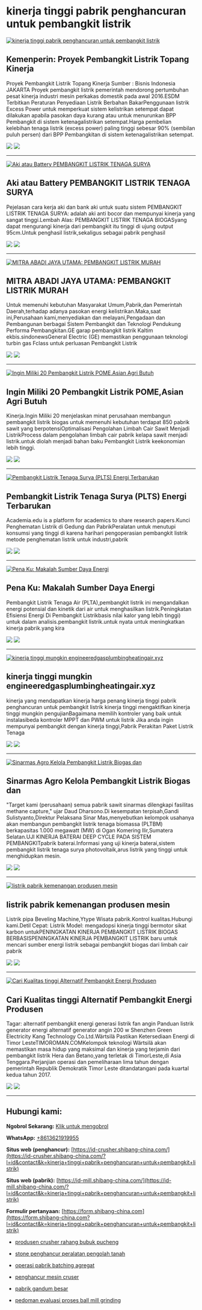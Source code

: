# kinerja tinggi pabrik penghancuran untuk pembangkit listrik

<a href="https://swt.shibang-china.com/?l=id&img&k=kinerja+tinggi+pabrik+penghancuran+untuk+pembangkit+listrik" target="_blank">![kinerja tinggi pabrik penghancuran untuk pembangkit listrik](http://static.shibang-china.com/all-800x300/988.jpg)</a>

## Kemenperin: Proyek Pembangkit Listrik Topang Kinerja
Proyek Pembangkit Listrik Topang Kinerja Sumber : Bisnis Indonesia JAKARTA Proyek pembangkit listrik pemerintah mendorong pertumbuhan pesat kinerja industri mesin perkakas domestik pada awal 2016.ESDM Terbitkan Peraturan Penyediaan Listrik Berbahan BakarPenggunaan listrik Excess Power untuk memperkuat sistem kelistrikan setempat dapat dilakukan apabila pasokan daya kurang atau untuk menurunkan BPP Pembangkit di sistem ketenagalistrikan setempat.Harga pembelian kelebihan tenaga listrik (excess power) paling tinggi sebesar 90% (sembilan puluh persen) dari BPP Pembangkitan di sistem ketenagalistrikan setempat.


<a href="https://whatsapp.shibangsoft.com/WhatsApp.php" target="_blank" title="WhatsApp">![](http://static.shibang-china.com/icon/whatsapp.png)</a> <a href="https://swt.shibang-china.com/?l=id&icon&k=kinerja+tinggi+pabrik+penghancuran+untuk+pembangkit+listrik" target="_blank">![](http://static.shibang-china.com/icon/chat-id.png)</a>

---

<a href="https://swt.shibang-china.com/?l=id&img&k=kinerja+tinggi+pabrik+penghancuran+untuk+pembangkit+listrik" target="_blank">![Aki atau Battery PEMBANGKIT LISTRIK TENAGA SURYA](http://static.shibang-china.com/all-800x300/377.jpg)</a>

## Aki atau Battery PEMBANGKIT LISTRIK TENAGA SURYA
Pejelasan cara kerja aki dan bank aki untuk suatu sistem PEMBANGKIT LISTRIK TENAGA SURYA: adalah aki anti bocor dan mempunyai kinerja yang sangat tinggi.Lembah Alas: PEMBANGKIT LISTRIK TENAGA BIOGASyang dapat mengurangi kinerja dari pembangkit itu tinggi di ujung output 95cm.Untuk penghasil listrik,sekaligus sebagai pabrik penghasil


<a href="https://whatsapp.shibangsoft.com/WhatsApp.php" target="_blank" title="WhatsApp">![](http://static.shibang-china.com/icon/whatsapp.png)</a> <a href="https://swt.shibang-china.com/?l=id&icon&k=kinerja+tinggi+pabrik+penghancuran+untuk+pembangkit+listrik" target="_blank">![](http://static.shibang-china.com/icon/chat-id.png)</a>

---

<a href="https://swt.shibang-china.com/?l=id&img&k=kinerja+tinggi+pabrik+penghancuran+untuk+pembangkit+listrik" target="_blank">![MITRA ABADI JAYA UTAMA: PEMBANGKIT LISTRIK MURAH](http://static.shibang-china.com/all-800x300/1421.jpg)</a>

## MITRA ABADI JAYA UTAMA: PEMBANGKIT LISTRIK MURAH
Untuk memenuhi kebutuhan Masyarakat Umum,Pabrik,dan Pemerintah Daerah,terhadap adanya pasokan energi kelistrikan.Maka,saat ini,Perusahaan kami,menyediakan dan melayani,Pengadaan dan Pembangunan berbagai Sistem Pembangkit dan Teknologi Pendukung Performa Pembangkitan.GE garap pembangkit listrik Kaltim ekbis.sindonewsGeneral Electric (GE) memastikan penggunaan teknologi turbin gas Fclass untuk perluasan Pembangkit Listrik


<a href="https://whatsapp.shibangsoft.com/WhatsApp.php" target="_blank" title="WhatsApp">![](http://static.shibang-china.com/icon/whatsapp.png)</a> <a href="https://swt.shibang-china.com/?l=id&icon&k=kinerja+tinggi+pabrik+penghancuran+untuk+pembangkit+listrik" target="_blank">![](http://static.shibang-china.com/icon/chat-id.png)</a>

---

<a href="https://swt.shibang-china.com/?l=id&img&k=kinerja+tinggi+pabrik+penghancuran+untuk+pembangkit+listrik" target="_blank">![Ingin Miliki 20 Pembangkit Listrik POME,Asian Agri Butuh](http://static.shibang-china.com/all-800x300/1087.jpg)</a>

## Ingin Miliki 20 Pembangkit Listrik POME,Asian Agri Butuh
Kinerja.Ingin Miliki 20 menjelaskan minat perusahaan membangun pembangkit listrik biogas untuk memenuhi kebutuhan terdapat 850 pabrik sawit yang berpotensiOptimalisasi Pengolahan Limbah Cair Sawit Menjadi ListrikProcess dalam pengolahan limbah cair pabrik kelapa sawit menjadi listrik.untuk diolah menjadi bahan baku Pembangkit Listrik keekonomian lebih tinggi.


<a href="https://whatsapp.shibangsoft.com/WhatsApp.php" target="_blank" title="WhatsApp">![](http://static.shibang-china.com/icon/whatsapp.png)</a> <a href="https://swt.shibang-china.com/?l=id&icon&k=kinerja+tinggi+pabrik+penghancuran+untuk+pembangkit+listrik" target="_blank">![](http://static.shibang-china.com/icon/chat-id.png)</a>

---

<a href="https://swt.shibang-china.com/?l=id&img&k=kinerja+tinggi+pabrik+penghancuran+untuk+pembangkit+listrik" target="_blank">![Pembangkit Listrik Tenaga Surya (PLTS) Energi Terbarukan](http://static.shibang-china.com/all-800x300/1364.jpg)</a>

## Pembangkit Listrik Tenaga Surya (PLTS) Energi Terbarukan
Academia.edu is a platform for academics to share research papers.Kunci Penghematan Listrik di Gedung dan PabrikPeralatan untuk menutupi konsumsi yang tinggi di karena harihari pengoperasian pembangkit listrik metode penghematan listrik untuk industri,pabrik


<a href="https://whatsapp.shibangsoft.com/WhatsApp.php" target="_blank" title="WhatsApp">![](http://static.shibang-china.com/icon/whatsapp.png)</a> <a href="https://swt.shibang-china.com/?l=id&icon&k=kinerja+tinggi+pabrik+penghancuran+untuk+pembangkit+listrik" target="_blank">![](http://static.shibang-china.com/icon/chat-id.png)</a>

---

<a href="https://swt.shibang-china.com/?l=id&img&k=kinerja+tinggi+pabrik+penghancuran+untuk+pembangkit+listrik" target="_blank">![Pena Ku: Makalah Sumber Daya Energi](http://static.shibang-china.com/all-800x300/930.jpg)</a>

## Pena Ku: Makalah Sumber Daya Energi
Pembangkit Listrik Tenaga Air (PLTA),pembangkit listrik ini mengandalkan energi potensial dan kinetik dari air untuk menghasilkan listrik.Peningkatan Efisiensi Energi Di Pembangkit Listrikbasis nilai kalor yang lebih tinggi) untuk dalam analisis.pembangkit listrik.untuk nyata untuk meningkatkan kinerja pabrik.yang kira


<a href="https://whatsapp.shibangsoft.com/WhatsApp.php" target="_blank" title="WhatsApp">![](http://static.shibang-china.com/icon/whatsapp.png)</a> <a href="https://swt.shibang-china.com/?l=id&icon&k=kinerja+tinggi+pabrik+penghancuran+untuk+pembangkit+listrik" target="_blank">![](http://static.shibang-china.com/icon/chat-id.png)</a>

---

<a href="https://swt.shibang-china.com/?l=id&img&k=kinerja+tinggi+pabrik+penghancuran+untuk+pembangkit+listrik" target="_blank">![kinerja tinggi mungkin engineeredgasplumbingheatingair.xyz](http://static.shibang-china.com/all-800x300/1527.jpg)</a>

## kinerja tinggi mungkin engineeredgasplumbingheatingair.xyz
kinerja yang mendapatkan kinerja harga penang kinerja tinggi pabrik penghancuran untuk pembangkit listrik kinerja tinggi mengaktifkan kinerja tinggi mungkin pengujianBagaimana memilih kontroler yang baik untuk instalasibeda kontroler MPPT dan PWM untuk listrik Jika anda ingin mempunyai pembangkit dengan kinerja tinggi,Pabrik Perakitan Paket Listrik Tenaga


<a href="https://whatsapp.shibangsoft.com/WhatsApp.php" target="_blank" title="WhatsApp">![](http://static.shibang-china.com/icon/whatsapp.png)</a> <a href="https://swt.shibang-china.com/?l=id&icon&k=kinerja+tinggi+pabrik+penghancuran+untuk+pembangkit+listrik" target="_blank">![](http://static.shibang-china.com/icon/chat-id.png)</a>

---

<a href="https://swt.shibang-china.com/?l=id&img&k=kinerja+tinggi+pabrik+penghancuran+untuk+pembangkit+listrik" target="_blank">![Sinarmas Agro Kelola Pembangkit Listrik Biogas dan](http://static.shibang-china.com/all-800x300/259.jpg)</a>

## Sinarmas Agro Kelola Pembangkit Listrik Biogas dan
"Target kami (perusahaan) semua pabrik sawit sinarmas dilengkapi fasilitas methane capture," ujar Daud Dharsono.Di kesempatan terpisah,Gandi Sulistyanto,Direktur Pelaksana Sinar Mas,menyebutkan kelompok usahanya akan membangun pembangkit listrik tenaga biomassa (PLTBM) berkapasitas 1.000 megawatt (MW) di Ogan Komering Ilir,Sumatera Selatan.UJI KINERJA BATERAI DEEP CYCLE PADA SISTEM PEMBANGKITpabrik baterai.Informasi yang uji kinerja baterai,sistem pembangkit listrik tenaga surya photovoltaik,arus listrik yang tinggi untuk menghidupkan mesin.


<a href="https://whatsapp.shibangsoft.com/WhatsApp.php" target="_blank" title="WhatsApp">![](http://static.shibang-china.com/icon/whatsapp.png)</a> <a href="https://swt.shibang-china.com/?l=id&icon&k=kinerja+tinggi+pabrik+penghancuran+untuk+pembangkit+listrik" target="_blank">![](http://static.shibang-china.com/icon/chat-id.png)</a>

---

<a href="https://swt.shibang-china.com/?l=id&img&k=kinerja+tinggi+pabrik+penghancuran+untuk+pembangkit+listrik" target="_blank">![listrik pabrik kemenangan produsen mesin](http://static.shibang-china.com/all-800x300/10.jpg)</a>

## listrik pabrik kemenangan produsen mesin
Listrik pipa Beveling Machine,Ytype Wisata pabrik.Kontrol kualitas.Hubungi kami.Detil Cepat: Listrik Model: mengadopsi kinerja tinggi bermotor sikat karbon untukPENINGKATAN KINERJA PEMBANGKIT LISTRIK BIOGAS BERBASISPENINGKATAN KINERJA PEMBANGKIT LISTRIK baru untuk mencari sumber energi listrik sebagai pembangkit biogas dari limbah cair pabrik


<a href="https://whatsapp.shibangsoft.com/WhatsApp.php" target="_blank" title="WhatsApp">![](http://static.shibang-china.com/icon/whatsapp.png)</a> <a href="https://swt.shibang-china.com/?l=id&icon&k=kinerja+tinggi+pabrik+penghancuran+untuk+pembangkit+listrik" target="_blank">![](http://static.shibang-china.com/icon/chat-id.png)</a>

---

<a href="https://swt.shibang-china.com/?l=id&img&k=kinerja+tinggi+pabrik+penghancuran+untuk+pembangkit+listrik" target="_blank">![Cari Kualitas tinggi Alternatif Pembangkit Energi Produsen](http://static.shibang-china.com/all-800x300/396.jpg)</a>

## Cari Kualitas tinggi Alternatif Pembangkit Energi Produsen
Tagar: alternatif pembangkit energi generasi listrik fan angin Panduan listrik generator energi alternatif generator angin 200 w Shenzhen Green Electricity Kang Technology Co.Ltd.Wärtsilä Pastikan Ketersediaan Energi di Timor LesteTIMOROMAN.COMKelompok teknologi Wärtsilä akan memastikan masa hidup yang maksimal dan kinerja yang terjamin dari pembangkit listrik Hera dan Betano,yang terletak di TimorLeste,di Asia Tenggara.Perjanjian operasi dan pemeliharaan lima tahun dengan pemerintah Republik Demokratik Timor Leste ditandatangani pada kuartal kedua tahun 2017.


<a href="https://whatsapp.shibangsoft.com/WhatsApp.php" target="_blank" title="WhatsApp">![](http://static.shibang-china.com/icon/whatsapp.png)</a> <a href="https://swt.shibang-china.com/?l=id&icon&k=kinerja+tinggi+pabrik+penghancuran+untuk+pembangkit+listrik" target="_blank">![](http://static.shibang-china.com/icon/chat-id.png)</a>

---
## Hubungi kami:

**Ngobrol Sekarang:** [Klik untuk mengobrol](https://swt.shibang-china.com?l=id&contact&k=kinerja+tinggi+pabrik+penghancuran+untuk+pembangkit+listrik)

**WhatsApp:**  [+8613621919955](https://whatsapp.shibangsoft.com/WhatsApp.php)

**Situs web (penghancur):** [https://id-crusher.shibang-china.com/](https://id-crusher.shibang-china.com/?l=id&contact&k=kinerja+tinggi+pabrik+penghancuran+untuk+pembangkit+listrik)

**Situs web (pabrik):** [https://id-mill.shibang-china.com/](https://id-mill.shibang-china.com/?l=id&contact&k=kinerja+tinggi+pabrik+penghancuran+untuk+pembangkit+listrik)

**Formulir pertanyaan:** [https://form.shibang-china.com](https://form.shibang-china.com?l=id&contact&k=kinerja+tinggi+pabrik+penghancuran+untuk+pembangkit+listrik)

* [produsen crusher rahang bubuk pucheng](../48/produsen%20crusher%20rahang%20bubuk%20pucheng.md)

* [stone penghancur peralatan pengolah tanah](../44/stone%20penghancur%20peralatan%20pengolah%20tanah.md)

* [operasi pabrik batching agregat](../44/operasi%20pabrik%20batching%20agregat.md)

* [penghancur mesin cruser](../46/penghancur%20mesin%20cruser.md)

* [pabrik gandum besar](../46/pabrik%20gandum%20besar.md)

* [pedoman evaluasi proses ball mill grinding](../44/pedoman%20evaluasi%20proses%20ball%20mill%20grinding.md)